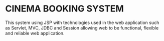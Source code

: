 # CINEMA BOOKING SYSTEM

This system using JSP with technologies used in the web application such as Servlet, MVC, JDBC and Session 
allowing web to be functional, flexible and reliable web application.
